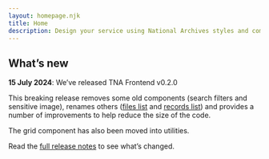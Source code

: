 ```yaml
---
layout: homepage.njk
title: Home
description: Design your service using National Archives styles and components
---
```


## What’s new

**15 July 2024**: We’ve released TNA Frontend v0.2.0

This breaking release removes some old components (search filters and sensitive image), renames others ([files list](./components/files-list/) and [records list](./components/records-list/)) and provides a number of improvements to help reduce the size of the code.

The grid component has also been moved into utilities.

Read the [full release notes](https://github.com/nationalarchives/tna-frontend/releases/tag/v0.2.0) to see what’s changed.
